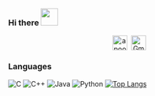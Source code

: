 ### Hi there    <img src="https://github.com/TheDudeThatCode/TheDudeThatCode/blob/master/Assets/Hi.gif" width="35" />
<p align="center">
<a href="https://linkedin.com/in/apoorvtyagi" target="blank"><img align="center" src="https://cdn.jsdelivr.net/npm/simple-icons@3.0.1/icons/linkedin.svg" alt="apoorvtyagi" height="30" width="30" /></a>&nbsp;
<a href="mailto:your.email@gmail.com" target="_blank"><img align="center" src="https://www.gstatic.com/images/icons/material/colored_gmail.svg" alt="Gmail" height="30" width="30" /></a>&nbsp;
</a>&nbsp;

</p>

### Languages

![C](https://img.shields.io/badge/-C-000?&logo=C)
![C++](https://img.shields.io/badge/-C++-000?&logo=c%2b%2b&logoColor=00599C)
![Java](https://img.shields.io/badge/-Java-000?&logo=Java&logoColor=007396)
![Python](https://img.shields.io/badge/-Python-000?&logo=Python)
[![Top Langs](https://github-readme-stats.vercel.app/api/top-langs/?username=mihaidragos3010&layout=compact&text_color=daf7dc&bg_color=151515&hide=css,html,php)](https://github.com/mihaidragos3010)



